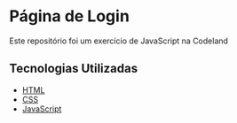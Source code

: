 # Página de Login

Este repositório foi um exercício de JavaScript na Codeland

## Tecnologias Utilizadas
* [HTML](https://www.w3schools.com/tags/default.asp)
* [CSS](https://www.w3schools.com/css/default.asp)
* [JavaScript](https://www.w3schools.com/js/default.asp)